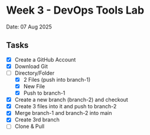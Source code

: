 # Week 3 - DevOps Tools Lab

Date: 07 Aug 2025

## Tasks

- [x] Create a GitHub Account
- [x] Download Git
- [ ] Directory/Folder
  - [x] 2 Files (push into branch-1)
  - [x] New File
  - [x] Push to branch-1
- [x] Create a new branch (branch-2) and checkout
- [x] Create 3 files into it and push to branch-2
- [x] Merge branch-1 and branch-2 into main
- [x] Create 3rd branch
- [ ] Clone & Pull
